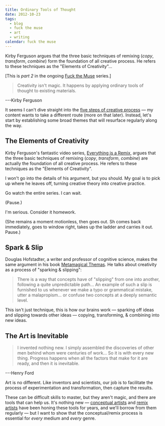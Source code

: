 ```yaml
---
title: Ordinary Tools of Thought
date: 2012-10-23
tags:
  - blog
  - fuck the muse
  - art
  - writing
calendar: fuck the muse
---
```


Kirby Ferguson
argues that the three basic techniques of remixing
(*copy*, *transform*, *combine*)
form the foundation of all creative process.
He refers to these techniques as the
"Elements of Creativity"…

[This is *part 2* in the ongoing
[Fuck the Muse](/2012/10/16/muse-intro/) series.]

> Creativity isn't magic.
> It happens by applying ordinary tools of thought
> to existing materials.

---Kirby Ferguson

It seems I can't dive straight into
the [five steps of creative process][5-steps] —
my content wants to take a different route
(more on that later).
Instead,
let's start by establishing some broad themes
that will resurface regularly along the way.

[5-steps]: /2012/10/16/muse-intro/


## The Elements of Creativity

Kirby Ferguson's fantastic video series,
[Everything is a Remix][remix],
argues that the three basic techniques of remixing
(*copy*, *transform*, *combine*)
are actually the foundation of all creative process.
He refers to these techniques as the
"Elements of Creativity".

[remix]: http://everythingisaremix.info/

I won't go into the details of his argument,
but you should.
My goal is to pick up where he leaves off,
turning creative theory into creative practice.

Go watch the entire series.
I can wait.

(Pause.)

I'm serious.
Consider it homework.

(She remains a moment motionless,
then goes out.
Sh comes back immediately,
goes to window right,
takes up the ladder and carries it out.
Pause.)


## Spark & Slip

Douglas Hofstadter,
a writer and professor of cognitive science,
makes the same argument in his book
[Metamagical Themas][Metamagical Themas].
He talks about creativity as
a process of "sparking & slipping":

> There is a way that concepts have of "slipping"
> from one into another,
> following a quite unpredictable path...
> An example of such a slip is furnished to us
> whenever we make a typo or grammatical mistake,
> utter a malapropism...
> or confuse two concepts at a deeply semantic level.

This isn't just technique,
this is how our brains work —
sparking off ideas and slipping towards other ideas —
copying, transforming, & combining
into new ideas.

[Metamagical Themas]: http://books.google.com/books/about/Metamagical_Themas.html?id=o8jzWF7rD6oC


## The Art is Inevitable

> I invented nothing new.
> I simply assembled the discoveries of other men
> behind whom were centuries of work...
> So it is with every new thing.
> Progress happens when all the factors that make for it are ready,
> and then it is inevitable.

---Henry Ford

Art is no different.
Like inventors and scientists,
our job is to facilitate the process of
experimentation and transformation,
then capture the results.

These can be difficult skills to master,
but they aren't magic,
and there are tools that can help us.
It's nothing new —
[conceptual artists][conceptual artists]
and [remix artists][remix artists]
have been honing these tools for years,
and we'll borrow from them regularly —
but I want to show that the conceptual/remix process is essential
for *every* medium and *every* genre.

[conceptual artists]: http://en.wikipedia.org/wiki/Conceptual_art
[remix artists]: http://en.wikipedia.org/wiki/Remix
